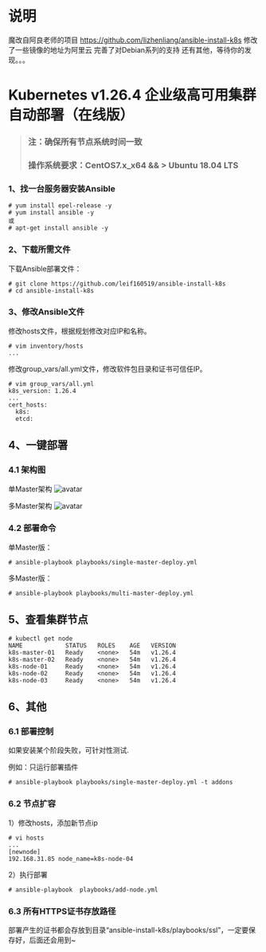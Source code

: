 # 说明
魔改自阿良老师的项目 https://github.com/lizhenliang/ansible-install-k8s
修改了一些镜像的地址为阿里云
完善了对Debian系列的支持
还有其他，等待你的发现。。。

# Kubernetes v1.26.4 企业级高可用集群自动部署（在线版）
>### 注：确保所有节点系统时间一致
>### 操作系统要求：CentOS7.x_x64 && > Ubuntu 18.04 LTS

### 1、找一台服务器安装Ansible
```
# yum install epel-release -y
# yum install ansible -y
或
# apt-get install ansible -y
```
### 2、下载所需文件

下载Ansible部署文件：

```
# git clone https://github.com/leif160519/ansible-install-k8s
# cd ansible-install-k8s
```

### 3、修改Ansible文件

修改hosts文件，根据规划修改对应IP和名称。

```
# vim inventory/hosts
...
```
修改group_vars/all.yml文件，修改软件包目录和证书可信任IP。

```
# vim group_vars/all.yml
k8s_version: 1.26.4
...
cert_hosts:
  k8s:
  etcd:
```
## 4、一键部署
### 4.1 架构图
单Master架构
![avatar](https://github.com/lizhenliang/ansible-install-k8s/blob/master/single-master.jpg)

多Master架构
![avatar](https://github.com/lizhenliang/ansible-install-k8s/blob/master/multi-master.jpg)
### 4.2 部署命令
单Master版：
```
# ansible-playbook playbooks/single-master-deploy.yml
```
多Master版：
```
# ansible-playbook playbooks/multi-master-deploy.yml
```

## 5、查看集群节点
```
# kubectl get node
NAME            STATUS   ROLES    AGE   VERSION
k8s-master-01   Ready    <none>   54m   v1.26.4
k8s-master-02   Ready    <none>   54m   v1.26.4
k8s-node-01     Ready    <none>   54m   v1.26.4
k8s-node-02     Ready    <none>   54m   v1.26.4
k8s-node-03     Ready    <none>   54m   v1.26.4
```

## 6、其他
### 6.1 部署控制
如果安装某个阶段失败，可针对性测试.

例如：只运行部署插件
```
# ansible-playbook playbooks/single-master-deploy.yml -t addons
```

### 6.2 节点扩容
1）修改hosts，添加新节点ip
```
# vi hosts
...
[newnode]
192.168.31.85 node_name=k8s-node-04
```
2）执行部署
```
# ansible-playbook  playbooks/add-node.yml
```
### 6.3 所有HTTPS证书存放路径
部署产生的证书都会存放到目录“ansible-install-k8s/playbooks/ssl”，一定要保存好，后面还会用到~

<br/>
<br/>
